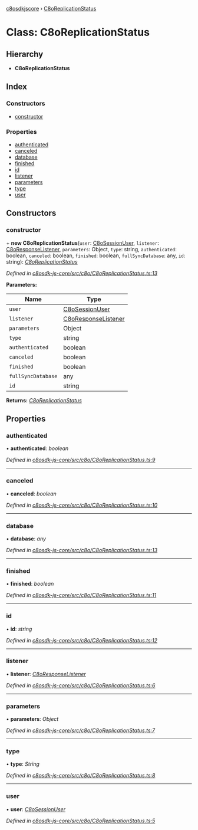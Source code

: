 [c8osdkjscore](../README.md) › [C8oReplicationStatus](c8oreplicationstatus.md)

# Class: C8oReplicationStatus

## Hierarchy

* **C8oReplicationStatus**

## Index

### Constructors

* [constructor](c8oreplicationstatus.md#constructor)

### Properties

* [authenticated](c8oreplicationstatus.md#authenticated)
* [canceled](c8oreplicationstatus.md#canceled)
* [database](c8oreplicationstatus.md#database)
* [finished](c8oreplicationstatus.md#finished)
* [id](c8oreplicationstatus.md#id)
* [listener](c8oreplicationstatus.md#listener)
* [parameters](c8oreplicationstatus.md#parameters)
* [type](c8oreplicationstatus.md#type)
* [user](c8oreplicationstatus.md#user)

## Constructors

###  constructor

\+ **new C8oReplicationStatus**(`user`: [C8oSessionUser](c8osessionuser.md), `listener`: [C8oResponseListener](../interfaces/c8oresponselistener.md), `parameters`: Object, `type`: string, `authenticated`: boolean, `canceled`: boolean, `finished`: boolean, `fullSyncDatabase`: any, `id`: string): *[C8oReplicationStatus](c8oreplicationstatus.md)*

*Defined in [c8osdk-js-core/src/c8o/C8oReplicationStatus.ts:13](https://github.com/convertigo/c8osdk-angular/blob/cb8b414/src/c8o/C8oReplicationStatus.ts#L13)*

**Parameters:**

Name | Type |
------ | ------ |
`user` | [C8oSessionUser](c8osessionuser.md) |
`listener` | [C8oResponseListener](../interfaces/c8oresponselistener.md) |
`parameters` | Object |
`type` | string |
`authenticated` | boolean |
`canceled` | boolean |
`finished` | boolean |
`fullSyncDatabase` | any |
`id` | string |

**Returns:** *[C8oReplicationStatus](c8oreplicationstatus.md)*

## Properties

###  authenticated

• **authenticated**: *boolean*

*Defined in [c8osdk-js-core/src/c8o/C8oReplicationStatus.ts:9](https://github.com/convertigo/c8osdk-angular/blob/cb8b414/src/c8o/C8oReplicationStatus.ts#L9)*

___

###  canceled

• **canceled**: *boolean*

*Defined in [c8osdk-js-core/src/c8o/C8oReplicationStatus.ts:10](https://github.com/convertigo/c8osdk-angular/blob/cb8b414/src/c8o/C8oReplicationStatus.ts#L10)*

___

###  database

• **database**: *any*

*Defined in [c8osdk-js-core/src/c8o/C8oReplicationStatus.ts:13](https://github.com/convertigo/c8osdk-angular/blob/cb8b414/src/c8o/C8oReplicationStatus.ts#L13)*

___

###  finished

• **finished**: *boolean*

*Defined in [c8osdk-js-core/src/c8o/C8oReplicationStatus.ts:11](https://github.com/convertigo/c8osdk-angular/blob/cb8b414/src/c8o/C8oReplicationStatus.ts#L11)*

___

###  id

• **id**: *string*

*Defined in [c8osdk-js-core/src/c8o/C8oReplicationStatus.ts:12](https://github.com/convertigo/c8osdk-angular/blob/cb8b414/src/c8o/C8oReplicationStatus.ts#L12)*

___

###  listener

• **listener**: *[C8oResponseListener](../interfaces/c8oresponselistener.md)*

*Defined in [c8osdk-js-core/src/c8o/C8oReplicationStatus.ts:6](https://github.com/convertigo/c8osdk-angular/blob/cb8b414/src/c8o/C8oReplicationStatus.ts#L6)*

___

###  parameters

• **parameters**: *Object*

*Defined in [c8osdk-js-core/src/c8o/C8oReplicationStatus.ts:7](https://github.com/convertigo/c8osdk-angular/blob/cb8b414/src/c8o/C8oReplicationStatus.ts#L7)*

___

###  type

• **type**: *String*

*Defined in [c8osdk-js-core/src/c8o/C8oReplicationStatus.ts:8](https://github.com/convertigo/c8osdk-angular/blob/cb8b414/src/c8o/C8oReplicationStatus.ts#L8)*

___

###  user

• **user**: *[C8oSessionUser](c8osessionuser.md)*

*Defined in [c8osdk-js-core/src/c8o/C8oReplicationStatus.ts:5](https://github.com/convertigo/c8osdk-angular/blob/cb8b414/src/c8o/C8oReplicationStatus.ts#L5)*
